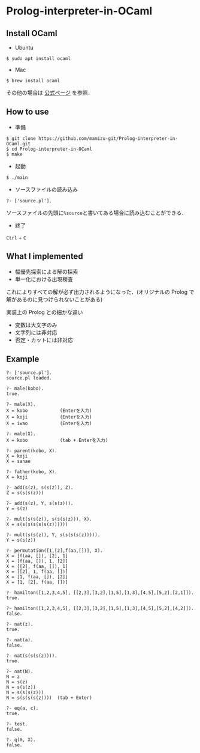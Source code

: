 # Prolog-interpreter-in-OCaml

## Install OCaml

- Ubuntu

```
$ sudo apt install ocaml
```

- Mac

```
$ brew install ocaml
```

その他の場合は [公式ページ](https://ocaml.org/docs/install.html) を参照．

## How to use

- 準備

```
$ git clone https://github.com/mamizu-git/Prolog-interpreter-in-OCaml.git
$ cd Prolog-interpreter-in-OCaml
$ make
```

- 起動

```
$ ./main
```

- ソースファイルの読み込み
```
?- ['source.pl'].
```

ソースファイルの先頭に`%source`と書いてある場合に読み込むことができる．

- 終了

`Ctrl` + `C`

## What I implemented

- 幅優先探索による解の探索
- 単一化における出現検査

これによりすべての解が必ず出力されるようになった．(オリジナルの Prolog で解があるのに見つけられないことがある)

実装上の Prolog との細かな違い
- 変数は大文字のみ
- 文字列には非対応
- 否定・カットには非対応

## Example

```
?- ['source.pl'].
source.pl loaded.

?- male(kobo).
true.

?- male(X).
X = kobo 			(Enterを入力)
X = koji 			(Enterを入力)
X = iwao 			(Enterを入力)

?- male(X).
X = kobo 			(tab + Enterを入力)

?- parent(kobo, X).
X = koji 
X = sanae 

?- father(kobo, X).
X = koji 

?- add(s(z), s(s(z)), Z).
Z = s(s(s(z))) 

?- add(s(z), Y, s(s(z))).
Y = s(z) 

?- mult(s(s(z)), s(s(s(z))), X).
X = s(s(s(s(s(s(z)))))) 

?- mult(s(s(z)), Y, s(s(s(s(z))))).
Y = s(s(z)) 

?- permutation([1,[2],f(aa,[])], X).
X = [f(aa, []), [2], 1] 
X = [f(aa, []), 1, [2]] 
X = [[2], f(aa, []), 1] 
X = [[2], 1, f(aa, [])] 
X = [1, f(aa, []), [2]] 
X = [1, [2], f(aa, [])] 

?- hamilton([1,2,3,4,5], [[2,3],[3,2],[1,5],[1,3],[4,5],[5,2],[2,1]]).
true.

?- hamilton([1,2,3,4,5], [[2,3],[3,2],[1,5],[1,3],[4,5],[5,2],[4,2]]).
false.

?- nat(z).   
true.

?- nat(a).   
false.

?- nat(s(s(s(z)))).
true.

?- nat(N).
N = z 
N = s(z) 
N = s(s(z)) 
N = s(s(s(z))) 
N = s(s(s(s(z))))  (tab + Enter)

?- eq(a, c).
true.

?- test.
false.

?- q(X, X).
false.
```
